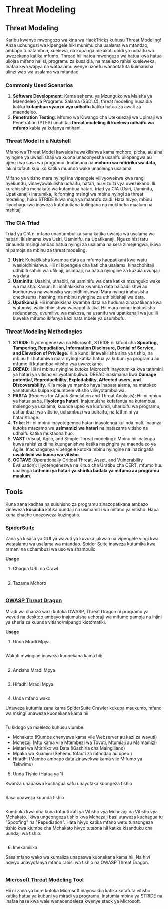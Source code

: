# Threat Modeling


## Threat Modeling

Karibu kwenye mwongozo wa kina wa HackTricks kuhusu Threat Modeling! Anza uchunguzi wa kipengele hiki muhimu cha usalama wa mtandao, ambapo tunatambua, kuelewa, na kupanga mikakati dhidi ya udhaifu wa uwezekano katika mfumo. Thread hii inatoa mwongozo wa hatua kwa hatua uliojaa mifano halisi, programu za kusaidia, na maelezo rahisi kueleweka. Inafaa kwa wapya na wataalamu wenye uzoefu wanaotafuta kuimarisha ulinzi wao wa usalama wa mtandao.

### Commonly Used Scenarios

1. **Software Development**: Kama sehemu ya Mzunguko wa Maisha ya Maendeleo ya Programu Salama (SSDLC), threat modeling husaidia katika **kutambua vyanzo vya udhaifu** katika hatua za awali za maendeleo.
2. **Penetration Testing**: Mfumo wa Kiwango cha Utekelezaji wa Upimaji wa Penetration (PTES) unahitaji **threat modeling ili kuelewa udhaifu wa mfumo** kabla ya kufanya mtihani.

### Threat Model in a Nutshell

Mfano wa Threat Model kawaida huwakilishwa kama mchoro, picha, au aina nyingine ya uwasilishaji wa kuona unaoonyesha usanifu uliopangwa au ujenzi wa sasa wa programu. Inafanana na **mchoro wa mtiririko wa data**, lakini tofauti kuu iko katika muundo wake unaolenga usalama.

Mifano ya vitisho mara nyingi ina vipengele vilivyowekwa kwa rangi nyekundu, vinavyowakilisha udhaifu, hatari, au vizuizi vya uwezekano. Ili kurahisisha mchakato wa kutambua hatari, triad ya CIA (Usiri, Uaminifu, Upatikanaji) inatumika, ik forming msingi wa mbinu nyingi za threat modeling, huku STRIDE ikiwa moja ya maarufu zaidi. Hata hivyo, mbinu iliyochaguliwa inaweza kutofautiana kulingana na muktadha maalum na mahitaji.

### The CIA Triad

Triad ya CIA ni mfano unaotambulika sana katika uwanja wa usalama wa habari, ikisimama kwa Usiri, Uaminifu, na Upatikanaji. Nguzo hizi tatu zinaunda msingi ambao hatua nyingi za usalama na sera zimejengwa, ikiwa ni pamoja na mbinu za threat modeling.

1. **Usiri**: Kuhakikisha kwamba data au mfumo haupatikani kwa watu wasioidhinishwa. Hii ni kipengele cha kati cha usalama, kinachohitaji udhibiti sahihi wa ufikiaji, usimbaji, na hatua nyingine za kuzuia uvunjaji wa data.
2. **Uaminifu**: Usahihi, uthabiti, na uaminifu wa data katika mzunguko wake wa maisha. Kanuni hii inahakikisha kwamba data haibadilishwi au kudhuruwa na wahusika wasioidhinishwa. Mara nyingi inahusisha checksums, hashing, na mbinu nyingine za uthibitishaji wa data.
3. **Upatikanaji**: Hii inahakikisha kwamba data na huduma zinapatikana kwa watumiaji walioidhinishwa wanapohitajika. Hii mara nyingi inahusisha redundancy, uvumilivu wa makosa, na usanifu wa upatikanaji wa juu ili kuweka mifumo ikifanya kazi hata mbele ya usumbufu.

### Threat Modeling Methodlogies

1. **STRIDE**: Iliyotengenezwa na Microsoft, STRIDE ni kifupi cha **Spoofing, Tampering, Repudiation, Information Disclosure, Denial of Service, and Elevation of Privilege**. Kila kundi linawakilisha aina ya tishio, na mbinu hii hutumiwa mara nyingi katika hatua ya kubuni ya programu au mfumo ili kutambua vitisho vya uwezekano.
2. **DREAD**: Hii ni mbinu nyingine kutoka Microsoft inayotumika kwa tathmini ya hatari ya vitisho vilivyotambuliwa. DREAD inasimama kwa **Damage potential, Reproducibility, Exploitability, Affected users, and Discoverability**. Kila moja ya mambo haya inapata alama, na matokeo yanatumika kuipa kipaumbele vitisho vilivyotambuliwa.
3. **PASTA** (Process for Attack Simulation and Threat Analysis): Hii ni mbinu ya hatua saba, **iliyolenga hatari**. Inajumuisha kufafanua na kutambua malengo ya usalama, kuunda upeo wa kiufundi, uharibifu wa programu, uchambuzi wa vitisho, uchambuzi wa udhaifu, na tathmini ya hatari/triage.
4. **Trike**: Hii ni mbinu inayotegemea hatari inayolenga kulinda mali. Inaanza kutoka mtazamo wa **usimamizi wa hatari** na inatazama vitisho na udhaifu katika muktadha huo.
5. **VAST** (Visual, Agile, and Simple Threat modeling): Mbinu hii inalenga kuwa rahisi zaidi na kuunganishwa katika mazingira ya maendeleo ya Agile. Inachanganya vipengele kutoka mbinu nyingine na inazingatia **uwakilishi wa kuona wa vitisho**.
6. **OCTAVE** (Operationally Critical Threat, Asset, and Vulnerability Evaluation): Iliyotengenezwa na Kituo cha Uratibu cha CERT, mfumo huu unalenga **tathmini ya hatari ya shirika badala ya mifumo au programu maalum**.

## Tools

Kuna zana kadhaa na suluhisho za programu zinazopatikana ambazo zinaweza **kusaidia** katika uundaji na usimamizi wa mifano ya vitisho. Hapa kuna chache unazoweza kuzingatia.

### [SpiderSuite](https://github.com/3nock/SpiderSuite)

Zana ya kisasa ya GUI ya wavuti ya kuvuka jukwaa na vipengele vingi kwa wataalamu wa usalama wa mtandao. Spider Suite inaweza kutumika kwa ramani na uchambuzi wa uso wa shambulio.

**Usage**

1. Chagua URL na Crawl

<figure><img src="../.gitbook/assets/threatmodel_spidersuite_1.png" alt=""><figcaption></figcaption></figure>

2. Tazama Mchoro

<figure><img src="../.gitbook/assets/threatmodel_spidersuite_2.png" alt=""><figcaption></figcaption></figure>

### [OWASP Threat Dragon](https://github.com/OWASP/threat-dragon/releases)

Mradi wa chanzo wazi kutoka OWASP, Threat Dragon ni programu ya wavuti na desktop ambayo inajumuisha uchoraji wa mifumo pamoja na injini ya sheria za kuunda vitisho/mipango kiotomatiki.

**Usage**

1. Unda Mradi Mpya

<figure><img src="../.gitbook/assets/create_new_project_1.jpg" alt=""><figcaption></figcaption></figure>

Wakati mwingine inaweza kuonekana kama hii:

<figure><img src="../.gitbook/assets/1_threatmodel_create_project.jpg" alt=""><figcaption></figcaption></figure>

2. Anzisha Mradi Mpya

<figure><img src="../.gitbook/assets/launch_new_project_2.jpg" alt=""><figcaption></figcaption></figure>

3. Hifadhi Mradi Mpya

<figure><img src="../.gitbook/assets/save_new_project.jpg" alt=""><figcaption></figcaption></figure>

4. Unda mfano wako

Unaweza kutumia zana kama SpiderSuite Crawler kukupa msukumo, mfano wa msingi unaweza kuonekana kama hii

<figure><img src="../.gitbook/assets/0_basic_threat_model.jpg" alt=""><figcaption></figcaption></figure>

Tu kidogo ya maelezo kuhusu viumbe:

* Mchakato (Kiumbe chenyewe kama vile Webserver au kazi za wavuti)
* Mchezaji (Mtu kama vile Mtembezi wa Tovuti, Mtumiaji au Msimamizi)
* Mstari wa Mtiririko wa Data (Kiashiria cha Maingiliano)
* Mpaka wa Kuamini (Sehemu tofauti za mtandao au upeo.)
* Hifadhi (Mambo ambapo data zinawekwa kama vile Mifumo ya Takwimu)

5. Unda Tishio (Hatua ya 1)

Kwanza unapaswa kuchagua safu unayotaka kuongeza tishio

<figure><img src="../.gitbook/assets/3_threatmodel_chose-threat-layer.jpg" alt=""><figcaption></figcaption></figure>

Sasa unaweza kuunda tishio

<figure><img src="../.gitbook/assets/4_threatmodel_create-threat.jpg" alt=""><figcaption></figcaption></figure>

Kumbuka kwamba kuna tofauti kati ya Vitisho vya Mchezaji na Vitisho vya Mchakato. Ikiwa ungeongeza tishio kwa Mchezaji basi utaweza kuchagua tu "Spoofing" na "Repudiation". Hata hivyo katika mfano wetu tunaongeza tishio kwa kiumbe cha Mchakato hivyo tutaona hii katika kisanduku cha uundaji wa tishio:

<figure><img src="../.gitbook/assets/2_threatmodel_type-option.jpg" alt=""><figcaption></figcaption></figure>

6. Imekamilika

Sasa mfano wako wa kumaliza unapaswa kuonekana kama hii. Na hivi ndivyo unavyofanya mfano rahisi wa tishio na OWASP Threat Dragon.

<figure><img src="../.gitbook/assets/threat_model_finished.jpg" alt=""><figcaption></figcaption></figure>

### [Microsoft Threat Modeling Tool](https://aka.ms/threatmodelingtool)

Hii ni zana ya bure kutoka Microsoft inayosaidia katika kutafuta vitisho katika hatua ya kubuni ya miradi ya programu. Inatumia mbinu ya STRIDE na inafaa hasa kwa wale wanaoendeleza kwenye stack ya Microsoft.
